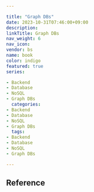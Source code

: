 ```yaml
---

title: "Graph DBs"
date: 2023-10-31T07:46:00+09:00
description:
linkTitle: Graph DBs
nav_weight: 6
nav_icon:
vendor: bs
name: book
color: indigo
featured: true
series:

- Backend
- Database
- NoSQL
- Graph DBs
  categories:
- Backend
- Database
- NoSQL
- Graph DBs
  tags:
- Backend
- Database
- NoSQL
- Graph DBs

---
```


## Reference
